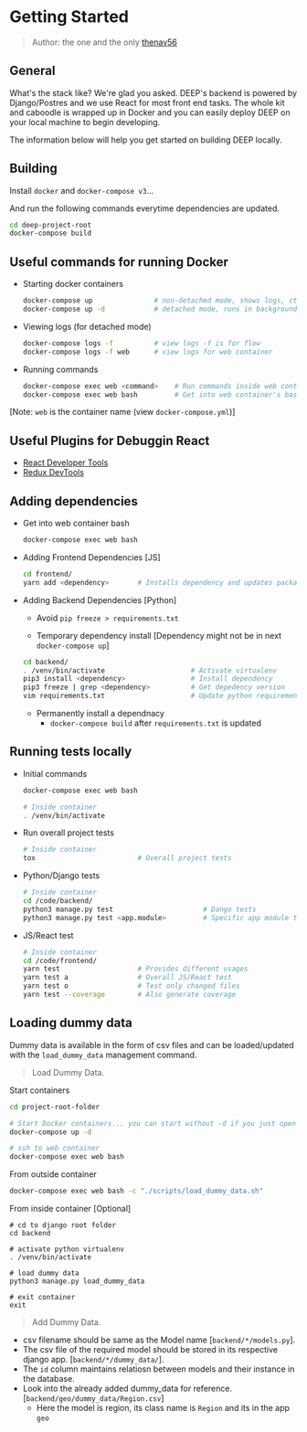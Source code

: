 # Getting Started

> Author: the one and the only [thenav56](https://github.com/thenav56)

## General
What's the stack like? We're glad you asked. DEEP's backend is powered by Django/Postres and we use React for most front end tasks. The whole kit and caboodle is wrapped up in Docker and you can easily deploy DEEP on your local machine to begin developing. 

The information below will help you get started on building DEEP locally.

## Building

Install `docker` and `docker-compose v3`...

And run the following commands everytime dependencies are updated.
```bash
cd deep-project-root
docker-compose build
```

## Useful commands for running Docker

- Starting docker containers
    ```bash
    docker-compose up               # non-detached mode, shows logs, ctrl+c to exit
    docker-compose up -d            # detached mode, runs in background
    ```
- Viewing logs (for detached mode)
    ```bash
    docker-compose logs -f          # view logs -f is for flow
    docker-compose logs -f web      # view logs for web container
    ```
    
- Running commands
    ```bash
    docker-compose exec web <command>    # Run commands inside web container
    docker-compose exec web bash         # Get into web container's bash
    ```

[Note: `web` is the container name (view `docker-compose.yml`)]

## Useful Plugins for Debuggin React

- [React Developer Tools](https://chrome.google.com/webstore/detail/react-developer-tools/fmkadmapgofadopljbjfkapdkoienihi?hl=en)
- [Redux DevTools](https://chrome.google.com/webstore/detail/redux-devtools/lmhkpmbekcpmknklioeibfkpmmfibljd?hl=en)

## Adding dependencies

- Get into web container bash

    ```bash
    docker-compose exec web bash
    ```

- Adding Frontend Dependencies [JS]

    ```bash
    cd frontend/
    yarn add <dependency>       # Installs dependency and updates package.json and yarn.lock
    ```

- Adding Backend Dependencies [Python]

    - Avoid `pip freeze > requirements.txt`

    - Temporary dependency install [Dependency might not be in next `docker-compose up`]
    ```bash
    cd backend/
    . /venv/bin/activate                     # Activate virtualenv
    pip3 install <dependency>                # Install dependency
    pip3 freeze | grep <dependency>          # Get depedency version
    vim requirements.txt                     # Update python requirements [This will exist in next up]
    ```
    - Permanently install a dependnacy
        - `docker-compose build` after `requirements.txt` is updated

## Running tests locally

- Initial commands
    ```bash
    docker-compose exec web bash

    # Inside container
    . /venv/bin/activate
    ```

- Run overall project tests
    ```bash
    # Inside container
    tox                         # Overall project tests
    ```

- Python/Django tests
    ```bash
    # Inside container
    cd /code/backend/
    python3 manage.py test                      # Dango tests
    python3 manage.py test <app.module>         # Specific app module test
    ```

- JS/React test
    ```bash
    # Inside container
    cd /code/frontend/
    yarn test                   # Provides different usages
    yarn test a                 # Overall JS/React test
    yarn test o                 # Test only changed files
    yarn test --coverage        # Also generate coverage
    ```

## Loading dummy data

Dummy data is available in the form of csv files and can be loaded/updated with the `load_dummy_data`
management command.

> Load Dummy Data.

Start containers
```bash
cd project-root-folder

# Start Docker containers... you can start without -d if you just open another terminal at project-root-folder
docker-compose up -d

# ssh to web container
docker-compose exec web bash
```

From outside container
```bash
docker-compose exec web bash -c "./scripts/load_dummy_data.sh"
```

From inside container [Optional]
```
# cd to django root folder
cd backend

# activate python virtualenv
. /venv/bin/activate

# load dummy data
python3 manage.py load_dummy_data

# exit container
exit
```

> Add Dummy Data.

- csv filename should be same as the Model name  [`backend/*/models.py`].
- The csv file of the required model should be stored in its respective django app. [`backend/*/dummy_data/`].
- The `id` column maintains relatiosn between models and their instance in the database.
- Look into the already added dummy_data for reference. [`backend/geo/dummy_data/Region.csv`]
    - Here the model is region, its class name is `Region` and its in the app `geo`
